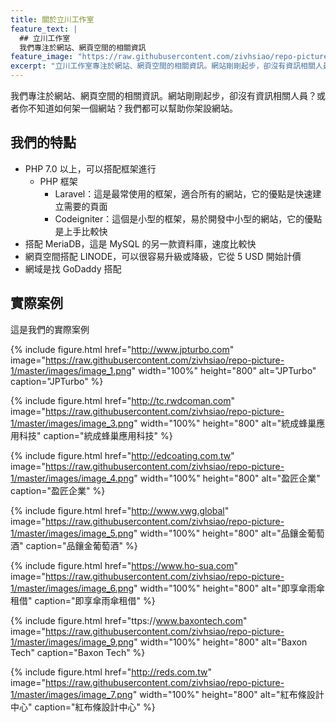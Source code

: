 ```yaml
---
title: 關於立川工作室
feature_text: |
  ## 立川工作室
  我們專注於網站、網頁空間的相關資訊
feature_image: "https://raw.githubusercontent.com/zivhsiao/repo-picture-1/master/images/dose-media-424257-unsplash%20(1).jpg"
excerpt: "立川工作室專注於網站、網頁空間的相關資訊。網站剛剛起步，卻沒有資訊相關人員？或者你不知道如何架一個網站？我們都可以幫助你架設網站。"
---
```


我們專注於網站、網頁空間的相關資訊。網站剛剛起步，卻沒有資訊相關人員？或者你不知道如何架一個網站？我們都可以幫助你架設網站。


## 我們的特點

- PHP 7.0 以上，可以搭配框架進行
    - PHP 框架 
        - Laravel：這是最常使用的框架，適合所有的網站，它的優點是快速建立需要的頁面
        - Codeigniter：這個是小型的框架，易於開發中小型的網站，它的優點是上手比較快
- 搭配 MeriaDB，這是 MySQL 的另一款資料庫，速度比較快
- 網頁空間搭配 LINODE，可以很容易升級或降級，它從 5 USD 開始計價
- 網域是找 GoDaddy 搭配 


## 實際案例

這是我們的實際案例

{% include figure.html href="http://www.jpturbo.com" image="https://raw.githubusercontent.com/zivhsiao/repo-picture-1/master/images/image_1.png" width="100%" height="800" alt="JPTurbo" caption="JPTurbo" %}

{% include figure.html href="http://tc.rwdcoman.com" image="https://raw.githubusercontent.com/zivhsiao/repo-picture-1/master/images/image_3.png" width="100%" height="800" alt="統成蜂巢應用科技" caption="統成蜂巢應用科技" %}

{% include figure.html href="http://edcoating.com.tw" image="https://raw.githubusercontent.com/zivhsiao/repo-picture-1/master/images/image_4.png" width="100%" height="800" alt="盈匠企業" caption="盈匠企業" %}

{% include figure.html href="http://www.vwg.global" image="https://raw.githubusercontent.com/zivhsiao/repo-picture-1/master/images/image_5.png" width="100%" height="800" alt="品鑲金葡萄酒" caption="品鑲金葡萄酒" %}

{% include figure.html href="https://www.ho-sua.com" image="https://raw.githubusercontent.com/zivhsiao/repo-picture-1/master/images/image_6.png" width="100%" height="800" alt="即享傘雨傘租借" caption="即享傘雨傘租借" %}

{% include figure.html href="ttps://www.baxontech.com" image="https://raw.githubusercontent.com/zivhsiao/repo-picture-1/master/images/image_9.png" width="100%" height="800" alt="Baxon Tech" caption="Baxon Tech" %}

{% include figure.html href="http://reds.com.tw" image="https://raw.githubusercontent.com/zivhsiao/repo-picture-1/master/images/image_7.png" width="100%" height="800" alt="紅布條設計中心" caption="紅布條設計中心" %}
